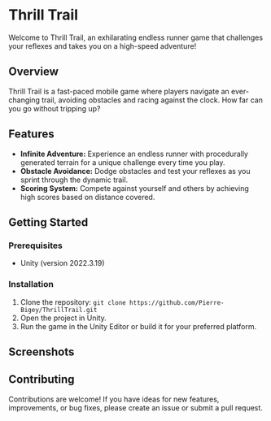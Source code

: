 # Thrill Trail

Welcome to Thrill Trail, an exhilarating endless runner game that challenges your reflexes and takes you on a high-speed adventure!

## Overview

Thrill Trail is a fast-paced mobile game where players navigate an ever-changing trail, avoiding obstacles and racing against the clock. How far can you go without tripping up?

<!--![Thrill Trail Gameplay](link_to_gameplay_image.png)-->

## Features

- **Infinite Adventure:** Experience an endless runner with procedurally generated terrain for a unique challenge every time you play.
- **Obstacle Avoidance:** Dodge obstacles and test your reflexes as you sprint through the dynamic trail.
- **Scoring System:** Compete against yourself and others by achieving high scores based on distance covered.

## Getting Started

### Prerequisites

- Unity (version 2022.3.19)

### Installation

1. Clone the repository: `git clone https://github.com/Pierre-Bigey/ThrillTrail.git`
2. Open the project in Unity.
3. Run the game in the Unity Editor or build it for your preferred platform.

## Screenshots
<!--
![Screenshot 1](link_to_screenshot_1.png)
![Screenshot 2](link_to_screenshot_2.png)-->

## Contributing

Contributions are welcome! If you have ideas for new features, improvements, or bug fixes, please create an issue or submit a pull request.
